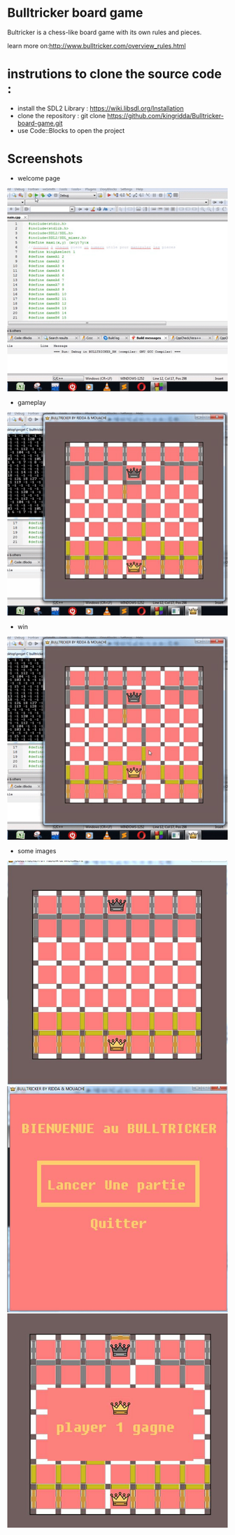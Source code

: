# Bulltricker board game

Bultricker is a chess-like board game with its own rules and pieces.

learn more on:http://www.bulltricker.com/overview_rules.html


# instrutions to clone the source code :

- install the SDL2 Library : https://wiki.libsdl.org/Installation
- clone the repository : git clone https://github.com/kingridda/Bulltricker-board-game.git
- use Code::Blocks to open the project

# Screenshots

- welcome page

![welcome](screenshots/intro.gif?raw=true "Title")

- gameplay

![welcome](screenshots/moves.gif?raw=true "Title")


- win

![welcome](screenshots/outro.gif?raw=true "Title")

- some images

![play](screenshots/play.JPG?raw=true "Title")
![welcome](screenshots/welcome.JPG?raw=true "Title")
![welcome](screenshots/win.JPG?raw=true "Title")
